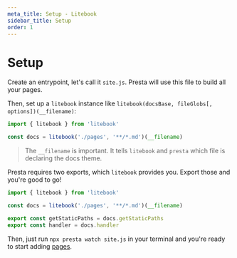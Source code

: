 ```yaml
---
meta_title: Setup - Litebook
sidebar_title: Setup
order: 1
---
```


# Setup

Create an entrypoint, let's call it `site.js`. Presta will use this file to build all your pages.

Then, set up a `litebook` instance like `litebook(docsBase, fileGlobs[, options])(__filename)`:

```javascript
import { litebook } from 'litebook'

const docs = litebook('./pages', '**/*.md')(__filename)
```

> The `__filename` is important. It tells `litebook` and `presta` which file is
> declaring the docs theme.

Presta requires two exports, which `litebook` provides you. Export those
and you're good to go!

```javascript
import { litebook } from 'litebook'

const docs = litebook('./pages', '**/*.md')(__filename)

export const getStaticPaths = docs.getStaticPaths
export const handler = docs.handler
```

Then, just run `npx presta watch site.js` in your terminal and you're ready to
start adding [pages](/getting-started/pages).
